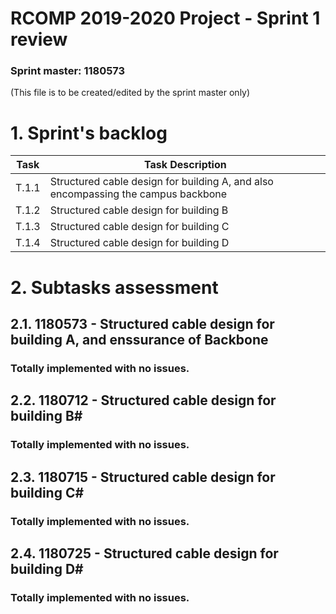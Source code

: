 RCOMP 2019-2020 Project - Sprint 1 review
=========================================
### Sprint master: 1180573 ###
(This file is to be created/edited by the sprint master only)
# 1. Sprint's backlog #
| Task | Task Description |  	
|---	|---	|
| T.1.1	|  Structured cable design for building A, and also encompassing the campus backbone	|
| T.1.2 |  Structured cable design for building B	|
| T.1.3	|  Structured cable design for building C	|
| T.1.4 |  Structured cable design for building D	|
# 2. Subtasks assessment #

## 2.1. 1180573 - Structured cable design for building A, and enssurance of Backbone #
### Totally implemented with no issues. ###
## 2.2. 1180712 - Structured cable design for building B#
### Totally implemented with no issues. ###
## 2.3. 1180715 - Structured cable design for building C#
### Totally implemented with no issues. ###
## 2.4. 1180725 - Structured cable design for building D#
### Totally implemented with no issues. ###

